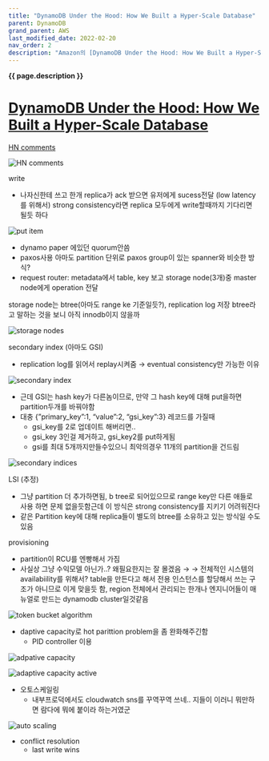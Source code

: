 ```yaml
---
title: "DynamoDB Under the Hood: How We Built a Hyper-Scale Database"
parent: DynamoDB
grand_parent: AWS
last_modified_date: 2022-02-20
nav_order: 2
description: "Amazon의 [DynamoDB Under the Hood: How We Built a Hyper-Scale Database (re:Invent 2018)](https://www.youtube.com/watch?v=yvBR71D0nAQ)를 정리한 글 입니다."
---
```

**{{ page.description }}**

# [DynamoDB Under the Hood: How We Built a Hyper-Scale Database](https://www.youtube.com/watch?v=yvBR71D0nAQ)

[HN comments](https://yahnd.com/theater/r/youtube/yvBR71D0nAQ/)

![HN comments](dynamodb-under-the-hood/Untitled.png)

write

- 나자신한테 쓰고 한개 replica가 ack 받으면 유저에게 sucess전달 (low latency를 위해서)
strong consistency라면 replica 모두에게 write할때까지 기다리면 될듯 하다

![put item](dynamodb-under-the-hood/Untitled1.png)

- dynamo paper 에있던 quorum안씀
- paxos사용 아마도 partition 단위로 paxos group이 있는 spanner와 비슷한 방식?
- request router: metadata에서 table, key 보고 storage node(3개)중 master node에게 operation 전달

storage node는 btree(아마도 range ke 기준일듯?), replication log 저장
btree라고 말하는 것을 보니 아직 innodb이지 않을까

![storage nodes](dynamodb-under-the-hood/Untitled2.png)

secondary index (아마도 GSI)

- replication log를 읽어서 replay시켜줌 → eventual consistency만 가능한 이유

![secondary index](dynamodb-under-the-hood/Untitled3.png)

- 근데 GSI는 hash key가 다른놈이므로, 만약 그 hash key에 대해 put을하면 partition두개를 바꿔야함
- 대충 {”primary_key”:1, “value”:2, “gsi_key”:3} 레코드를 가질때
    - gsi_key를 2로 업데이트 해버리면..
    - gsi_key 3인걸 제거하고, gsi_key2를 put하게됨
    - gsi를 최대 5개까지만들수있으니 최악의경우 11개의 partition을 건드림

![secondary indices](dynamodb-under-the-hood/Untitled4.png)

LSI (추정)

- 그냥 partition 더 추가하면됨, b tree로 되어있으므로 range key만 다른 애들로 사용 하면 문제 없을듯함근데 이 방식은 strong consistency를 지키기 어려워진다
- 같은 Partition key에 대해 replica들이 별도의 btree를 소유하고 있는 방식일 수도 있음

provisioning

- partition이 RCU를 엔빵해서 가짐
- 사실상 그냥 수익모델 아닌가..? 왜필요한지는 잘 몰겠음 →
→ 전체적인 시스템의 availabiility를 위해서? table을 만든다고 해서 전용 인스턴스를 할당해서 쓰는 구조가 아니므로 이게 맞을듯 함, region 전체에서 관리되는 한개나 엔지니어들이 매뉴얼로 만드는 dynamodb cluster일것같음

![token bucket algorithm](dynamodb-under-the-hood/Untitled5.png)

- daptive capacity로 hot parittion problem을 좀 완화해주긴함
    - PID controller 이용

![adpative capacity](dynamodb-under-the-hood/Untitled6.png)

![adaptive capacity active](dynamodb-under-the-hood/Untitled7.png)

- 오토스케일링
    - 내부프로덕에서도 cloudwatch sns를 꾸역꾸역 쓰네..
    지들이 이러니 뭐만하면 람다에 뭐에 붙이라 하는거였군

![auto scaling](dynamodb-under-the-hood/Untitled8.png)

- conflict resolution
    - last write wins
